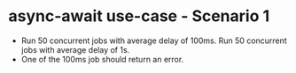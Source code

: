 # async-await use-case - Scenario 1

* Run 50 concurrent jobs with average delay of 100ms. Run 50 concurrent jobs with average delay of 1s.
* One of the 100ms job should return an error.
